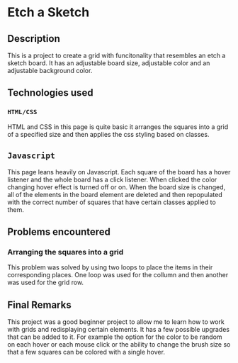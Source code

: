 # Etch a Sketch

## Description

This is a project to create a grid with funcitonality that resembles an etch a sketch board. It has an adjustable board size, adjustable color and an adjustable background color. 

## Technologies used

### `HTML/CSS`

HTML and CSS in this page is quite basic it arranges the squares into a grid of a specified size and then applies the css styling based on classes.

## `Javascript`

This page leans heavily on Javascript. Each square of the board has a hover listener and the whole board has a click listener. When clicked the color changing hover effect is turned off or on. When the board size is changed, all of the elements in the board element are deleted and then repopulated with the correct number of squares that have certain classes applied to them. 

## Problems encountered

### Arranging the squares into a grid

This problem was solved by using two loops to place the items in their corresponding places. One loop was used for the collumn and then another was used for the grid row.

## Final Remarks

This project was a good beginner project to allow me to learn how to work with grids and redisplaying certain elements. It has a few possible upgrades that can be added to it. For example the option for the color to be random on each hover or each mouse click or the ability to change  the brush size so that a few squares can be colored with a single hover. 
